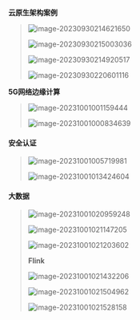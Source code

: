 **云原生架构案例**

>  ![image-20230930214621650](assets/image-20230930214621650.png) 
>
> ![image-20230930215003036](assets/image-20230930215003036.png) 
>
>  
>
> ![image-20230930214920517](assets/image-20230930214920517.png) 
>
> ![image-20230930220601116](assets/image-20230930220601116.png) 

**5G网络边缘计算**

> ![image-20231001001159444](assets/image-20231001001159444.png) 
>
> ![image-20231001000834639](assets/image-20231001000834639.png) 

#### **安全认证**

> ![image-20231001005719981](assets/image-20231001005719981.png) 
>
> ![image-20231001013424604](assets/image-20231001013424604.png) 

#### **大数据**

> ![image-20231001020959248](assets/image-20231001020959248.png) 
>
> ![image-20231001021147205](assets/image-20231001021147205.png) 
>
> ![image-20231001021203602](assets/image-20231001021203602.png) 
>
> **Flink**
>
> ![image-20231001021432206](assets/image-20231001021432206.png) 
>
> ![image-20231001021504962](assets/image-20231001021504962.png) 
>
> ![image-20231001021528158](assets/image-20231001021528158.png) 

